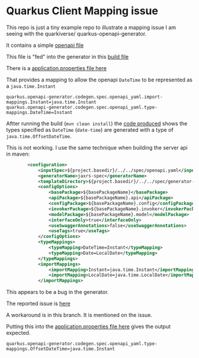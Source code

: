 # Quarkus Client Mapping issue

This repo is just a tiny example repo to illustrate a mapping issue I am seeing with the
quarkiverse/ quarkus-openapi-generator.

It contains a simple [openapi file](spec/openapi.yaml)

This file is "fed" into the generator in this [build file](generated/quarkus-java-client/pom.xml)

There is a [application.properties file here](generated/quarkus-java-client/src/main/resources/application.properties)

That provides a mapping to allow the openapi `DateTime` to be represented as a `java.time.Instant`
```
quarkus.openapi-generator.codegen.spec.openapi_yaml.import-mappings.Instant=java.time.Instant
quarkus.openapi-generator.codegen.spec.openapi_yaml.type-mappings.DateTime=Instant
```

Aftter running the build (`mvn clean install`) the [code produced](generated/quarkus-java-client/target/generated-sources/open-api-yaml/com/example/hammer/client/model/Thing.java)
shows the types specified as `DateTime` (`date-time`) are generated with a type of `java.time.OffsetDateTime`.

This is not working.  I use the same technique when building the server api in maven:
```xml
        <configuration>
            <inputSpec>${project.basedir}/../../spec/openapi.yaml</inputSpec>
            <generatorName>jaxrs-spec</generatorName>
            <templateDirectory>${project.basedir}/../../spec/generator-templates</templateDirectory>
            <configOptions>
                <basePackage>${basePackageName}</basePackage>
                <apiPackage>${basePackageName}.api</apiPackage>
                <configPackage>${basePackageName}.config</configPackage>
                <invokerPackage>${basePackageName}.invoker</invokerPackage>
                <modelPackage>${basePackageName}.model</modelPackage>
                <interfaceOnly>true</interfaceOnly>
                <useSwaggerAnnotations>false</useSwaggerAnnotations>
                <useTags>true</useTags>
            </configOptions>
            <typeMappings>
                <typeMapping>DateTime=Instant</typeMapping>
                <typeMapping>Date=LocalDate</typeMapping>
            </typeMappings>
            <importMappings>
                <importMapping>Instant=java.time.Instant</importMapping>
                <importMapping>LocalDate=java.time.LocalDate</importMapping>
            </importMappings>

```

This appears to be a bug in the generator.

The reported issue is [here](https://github.com/quarkiverse/quarkus-openapi-generator/issues/181)

A workaround is in this branch.  It is mentioned on the issue.

Putting this into the
 [application.properties file here](generated/quarkus-java-client/src/main/resources/application.properties) 
gives the output expected.
```
quarkus.openapi-generator.codegen.spec.openapi_yaml.type-mappings.OffsetDateTime=java.time.Instant
```
